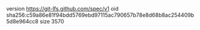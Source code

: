 version https://git-lfs.github.com/spec/v1
oid sha256:c59a86e81f94bdd5769ebd97115ac790657b78e8d68b8ac254409b5d8e964cc8
size 3570
